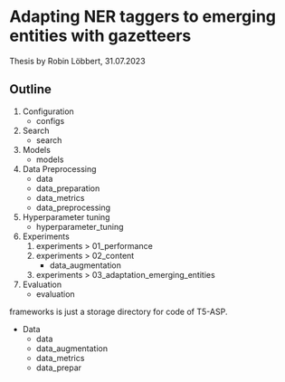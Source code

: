 # Adapting NER taggers to emerging entities with gazetteers
Thesis by Robin Löbbert, 31.07.2023


## Outline
1. Configuration
    - configs
2. Search
    - search
3. Models
    - models
4. Data Preprocessing
    - data
    - data_preparation
    - data_metrics
    - data_preprocessing
4. Hyperparameter tuning
    - hyperparameter_tuning
5. Experiments
    1. experiments > 01_performance
    2. experiments > 02_content
        - data_augmentation
    3. experiments > 03_adaptation_emerging_entities
6. Evaluation
    - evaluation

frameworks is just a storage directory for code of T5-ASP.

- Data
    - data
    - data_augmentation
    - data_metrics
    - data_prepar


